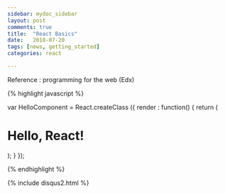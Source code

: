 ```yaml
---
sidebar: mydoc_sidebar
layout: post
comments: true
title:  "React Basics"
date:   2018-07-20
tags: [news, getting_started]
categories: react

---
```


Reference : programming for the web (Edx)

{% highlight javascript %}

var HelloComponent = React.createClass ({
 render : function() {
   return (
      <h1>Hello, React!</h1>
	);
  }
});

{% endhighlight %}

{% include disqus2.html %}